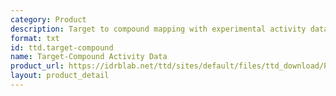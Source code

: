 ```yaml
---
category: Product
description: Target to compound mapping with experimental activity data
format: txt
id: ttd.target-compound
name: Target-Compound Activity Data
product_url: https://idrblab.net/ttd/sites/default/files/ttd_download/P1-09-Target_compound_activity.txt
layout: product_detail
---
```

